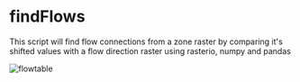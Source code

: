 # findFlows
This script will find flow connections from a zone raster by comparing it's shifted values with a flow direction raster using rasterio, numpy and pandas

![flowtable](https://cloud.githubusercontent.com/assets/7052993/23041753/d67abf22-f44a-11e6-965d-cc83a8314089.PNG)
